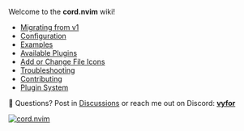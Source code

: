 Welcome to the **cord.nvim** wiki!

- [Migrating from v1](https://github.com/vyfor/cord.nvim/wiki/Migration)
- [Configuration](https://github.com/vyfor/cord.nvim/wiki/Configuration)
- [Examples](https://github.com/vyfor/cord.nvim/wiki/Examples)
- [Available Plugins](https://github.com/vyfor/cord.nvim/wiki/Plugins)
- [Add or Change File Icons](https://github.com/vyfor/cord.nvim/wiki/File-Icons)
- [Troubleshooting](https://github.com/vyfor/cord.nvim/wiki/Troubleshooting)
- [Contributing](https://github.com/vyfor/cord.nvim/wiki/Contributing)
- [Plugin System](https://github.com/vyfor/cord.nvim/wiki/Plugin-System)

<p>💬 Questions? Post in <a href="https://github.com/vyfor/cord.nvim/discussions">Discussions</a> or reach me out on Discord: <a href="https://discord.com/users/446729269872427018"><strong>vyfor</strong></a></p>
<div><a href="https://discord.gg/q9rC4bjCHv"><img src="https://discord.com/api/guilds/1322899307925602366/widget.png?style=banner3" alt="cord.nvim"/></a></div>
